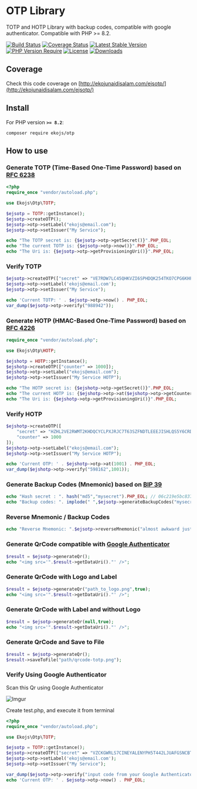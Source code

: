 OTP Library
=============

TOTP and HOTP Library with backup codes, compatible with google authenticator. Compatible with PHP >= 8.2.

[![Build Status](https://github.com/ekojs/ejsotp/actions/workflows/release.yml/badge.svg)](http://ekojunaidisalam.com/ejsotp/)
[![Coverage Status](https://coveralls.io/repos/ekojs/ejsotp/badge.svg?branch=master)](https://coveralls.io/r/ekojs/ejsotp?branch=master)
[![Latest Stable Version](https://poser.pugx.org/ekojs/otp/version.svg)](https://packagist.org/packages/ekojs/otp)
[![PHP Version Require](https://poser.pugx.org/ekojs/otp/require/php)](https://packagist.org/packages/ekojs/otp)
[![License](https://poser.pugx.org/ekojs/otp/license.svg)](https://packagist.org/packages/ekojs/otp)
[![Downloads](https://poser.pugx.org/ekojs/otp/d/total.svg)](https://packagist.org/packages/ekojs/otp)

## Coverage

Check this code coverage on [http://ekojunaidisalam.com/ejsotp/](http://ekojunaidisalam.com/ejsotp/)

## Install

For PHP version **`>= 8.2`**:

```
composer require ekojs/otp
```

## How to use
### Generate TOTP (Time-Based One-Time Password) based on [RFC 6238](https://datatracker.ietf.org/doc/html/rfc6238)
```php
<?php
require_once "vendor/autoload.php";

use Ekojs\Otp\TOTP;

$ejsotp = TOTP::getInstance();
$ejsotp->createOTP();
$ejsotp->otp->setLabel("ekojs@email.com");
$ejsotp->otp->setIssuer("My Service");

echo "The TOTP secret is: {$ejsotp->otp->getSecret()}".PHP_EOL;
echo "The current TOTP is: {$ejsotp->otp->now()}".PHP_EOL;
echo "The Uri is: {$ejsotp->otp->getProvisioningUri()}".PHP_EOL;
```

### Verify TOTP
```php
$ejsotp->createOTP(["secret" => "VE7RDW7LC45QHKVZI6SPHDQK254TKO7CPG6KHPQ4RYN4MGBBA6EAAHVYHRVAGO5LPF6XNDPAOLE3KYQHBBHPB62VFVNZURWRZUDER4A"]);
$ejsotp->otp->setLabel('ekojs@email.com');
$ejsotp->otp->setIssuer("My Service");

echo 'Current TOTP: ' . $ejsotp->otp->now() . PHP_EOL;
var_dump($ejsotp->otp->verify("988942"));
```

### Generate HOTP (HMAC-Based One-Time Password) based on [RFC 4226](http://tools.ietf.org/html/rfc4226)
```php
require_once "vendor/autoload.php";

use Ekojs\Otp\HOTP;

$ejshotp = HOTP::getInstance();
$ejshotp->createOTP(["counter" => 1000]);
$ejshotp->otp->setLabel("ekojs@email.com");
$ejshotp->otp->setIssuer("My Service HOTP");

echo "The HOTP secret is: {$ejshotp->otp->getSecret()}".PHP_EOL;
echo "The current HOTP is: {$ejshotp->otp->at($ejshotp->otp->getCounter())}".PHP_EOL;
echo "The Uri is: {$ejshotp->otp->getProvisioningUri()}".PHP_EOL;
```

### Verify HOTP
```php
$ejshotp->createOTP([
    "secret" => "HZHL2VE2RWMT2KHDQCYCLPXJRJC7T63SZFNDTLEEEJISHLQS5Y6CRDTW4D7D3GA35VMSA32NAGLXEEFDSRT63E332JQOCTDAVK4HZHI",
    "counter" => 1000
]);
$ejshotp->otp->setLabel("ekojs@email.com");
$ejshotp->otp->setIssuer("My Service HOTP");

echo 'Current OTP: ' . $ejshotp->otp->at(1001) . PHP_EOL;
var_dump($ejshotp->otp->verify("598162",1001));
```

### Generate Backup Codes (Mnemonic) based on [BIP 39](https://github.com/bitcoin/bips/blob/master/bip-0039.mediawiki)
```php
echo "Hash secret : ". hash("md5","mysecret").PHP_EOL; // 06c219e5bc8378f3a8a3f83b4b7e4649
echo "Backup codes: ". implode(" ",$ejsotp->generateBackupCodes("mysecret")).PHP_EOL;
```

### Reverse Mnemonic / Backup Codes
```php
echo "Reverse Mnemonic: ".$ejsotp->reverseMnemonic("almost awkward just jungle daring keep penalty lecture deputy fossil muscle nasty").PHP_EOL; // 06c219e5bc8378f3a8a3f83b4b7e4649
```

### Generate QrCode compatible with [Google Authenticator](https://play.google.com/store/apps/details?id=com.google.android.apps.authenticator2)
```php
$result = $ejsotp->generateQr();
echo "<img src='".$result->getDataUri()."' />";
```

### Generate QrCode with Logo and Label
```php
$result = $ejsotp->generateQr("path_to_logo.png",true);
echo "<img src='".$result->getDataUri()."' />";
```

### Generate QrCode with Label and without Logo
```php
$result = $ejsotp->generateQr(null,true);
echo "<img src='".$result->getDataUri()."' />";
```

### Generate QrCode and Save to File
```php
$result = $ejsotp->generateQr();
$result->saveToFile("path/qrcode-totp.png");
```

### Verify Using Google Authenticator
Scan this Qr using Google Authenticator

![Imgur](https://i.imgur.com/FexUnMJ.png)

Create test.php, and execute it from terminal
```php
<?php
require_once "vendor/autoload.php";

use Ekojs\Otp\TOTP;

$ejsotp = TOTP::getInstance();
$ejsotp->createOTP(["secret" => "VZCKGWRLS7CINEYALENYPH5T442LJUAFGSNCBTBQEHMN5GSVGTJCD2B7NHCZFK5FZ3QHTQ66JYDMNUI2UBWZJAYHI62VYVHVUGTO6SQ"]);
$ejsotp->otp->setLabel('ekojs@email.com');
$ejsotp->otp->setIssuer("My Service");

var_dump($ejsotp->otp->verify("input code from your Google Authenticator")); // if true the code is valid
echo 'Current OTP: ' . $ejsotp->otp->now() . PHP_EOL;
```